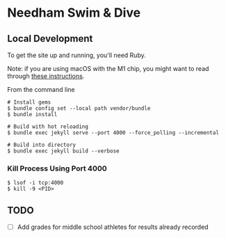 # Needham Swim & Dive

## Local Development

To get the site up and running, you'll need Ruby.

Note: if you are using macOS with the M1 chip, you might want to read through [these instructions](https://www.shouvikbasak.net/website/jekyll-on-macos-apple-m1-solved/).

From the command line
```
# Install gems
$ bundle config set --local path vendor/bundle
$ bundle install

# Build with hot reloading
$ bundle exec jekyll serve --port 4000 --force_polling --incremental

# Build into directory
$ bundle exec jekyll build --verbose
```

### Kill Process Using Port 4000

```
$ lsof -i tcp:4000
$ kill -9 <PID>
```

## TODO

- [ ] Add grades for middle school athletes for results already recorded

